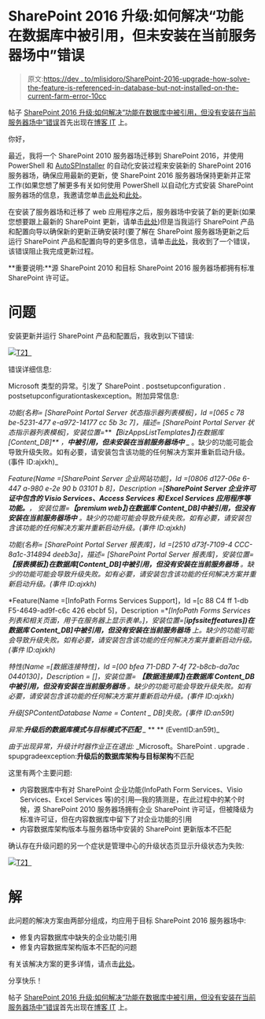 # SharePoint 2016 升级:如何解决“功能在数据库中被引用，但未安装在当前服务器场中”错误

> 原文:[https://dev . to/mlisidoro/SharePoint-2016-upgrade-how-solve-the-feature-is-referenced-in-database-but-not-installed-on-the-current-farm-error-10cc](https://dev.to/mlisidoro/sharepoint-2016-upgrade-how-to-solve-the-feature-is-referenced-in-database-but-isnt-installed-on-the-current-farm-error-10cc)

帖子 [SharePoint 2016 升级:如何解决“功能在数据库中被引用，但没有安装在当前服务器场中”错误](https://blogit.create.pt/miguelisidoro/2018/09/16/sharepoint-farm-update-how-to-solve-the-feature-is-referenced-in-database-but-isnt-installed-on-the-current-farm-error-in-a-sharepoint-2016-farm/)首先出现在[博客 IT](https://blogit.create.pt) 上。

你好，

最近，我将一个 SharePoint 2010 服务器场迁移到 SharePoint 2016，并使用 PowerShell 和 [AutoSPInstaller](https://autospinstaller.com/) 的自动化安装过程来安装新的 SharePoint 2016 服务器场，确保应用最新的更新，使 SharePoint 2016 服务器场保持更新并正常工作(如果您想了解更多有关如何使用 PowerShell 以自动化方式安装 SharePoint 服务器场的信息，我邀请您单击[此处](https://dev.to/mlisidoro/how-to-install-a-sharepoint-2016-farm-using-powershell-and-autospinstaller-part-1-54m5)和[此处](https://dev.to/mlisidoro/how-to-install-a-sharepoint-2016-farm-using-powershell-and-autospinstaller-part-2-5e36)。

在安装了服务器场和迁移了 web 应用程序之后，服务器场中安装了新的更新(如果您想要跟上最新的 SharePoint 更新，请单击[此处](https://buildnumbers.wordpress.com/sharepoint/))但是当我运行 SharePoint 产品和配置向导以确保新的更新正确安装时(要了解在 SharePoint 服务器场更新之后运行 SharePoint 产品和配置向导的更多信息，请单击[此处](https://blogs.technet.microsoft.com/stefan_gossner)，我收到了一个错误，该错误阻止我完成更新过程。

**重要说明:**源 SharePoint 2010 和目标 SharePoint 2016 服务器场都拥有标准 SharePoint 许可证。

# 问题

安装更新并运行 SharePoint 产品和配置后，我收到以下错误:

[![](../Images/a6b66b5d3a3c2d7650ee51936c9992db.png)T2】](https://res.cloudinary.com/practicaldev/image/fetch/s--4k8UyEHG--/c_limit%2Cf_auto%2Cfl_progressive%2Cq_auto%2Cw_880/https://i1.wp.com/blogit.create.pt/wp-content/uploads/2018/09/SP2016_PSConfig_Error.jpg%3Fresize%3D621%252C536%26ssl%3D1)

错误详细信息:

Microsoft 类型的异常。引发了 SharePoint . postsetupconfiguration . postsetupconfigurationtaskexception。附加异常信息:

*功能(名称= [SharePoint Portal Server 状态指示器列表模板]，Id =[065 c 78 be-5231-477 e-a972-14177 cc 5b 3c 7]，描述= [SharePoint Portal Server 状态指示器列表模板]，安装位置=****【BizAppsListTemplates】)在数据库[Content_DB]** ，**中被引用，但未安装在当前服务器场中** _* 。缺少的功能可能会导致升级失败。如有必要，请安装包含该功能的任何解决方案并重新启动升级。(事件 ID:ajxkh)_

*Feature(Name =[SharePoint Server 企业网站功能]，Id =[0806 d127-06e 6-447 a-980 e-2e 90 b 03101 b 8]，Description =[**SharePoint Server 企业许可证中包含的 Visio Services、Access Services 和 Excel Services 应用程序等功能。**，* *安装位置=**【premium web】)在数据库 Content_DB]中被引用，但没有安装在当前服务器场中*** *。缺少的功能可能会导致升级失败。如有必要，请安装包含该功能的任何解决方案并重新启动升级。(事件 ID:ajxkh)*

*功能(名称= [SharePoint Portal Server 报表库]，Id =[2510 d73f-7109-4 CCC-8a1c-314894 deeb3a]，描述= [SharePoint Portal Server 报表库]，安装位置=* ***【报表模板】)在数据库[Content_DB]中被引用，但没有安装在当前服务器场*** *。缺少的功能可能会导致升级失败。如有必要，请安装包含该功能的任何解决方案并重新启动升级。(事件 ID:ajxkh)*

*Feature(Name =[InfoPath Forms Services Support]，Id =[c 88 C4 ff 1-db F5-4649-ad9f-c6c 426 ebcbf 5]，Description =**[InfoPath Forms Services 列表和相关页面，用于在服务器上显示表单。]，安装位置=[**ipfssiteffeatures])在数据库 Content_DB]中被引用，但没有安装在当前服务器场*** *上。缺少的功能可能会导致升级失败。如有必要，请安装包含该功能的任何解决方案并重新启动升级。(事件 ID:ajxkh)*

*特性(Name =[数据连接特性]，Id =[00 bfea 71-DBD 7-4f 72-b8cb-da7ac 0440130]，Description = []，安装位置=* ***【数据连接库】)在数据库 Content_DB 中被引用，但没有安装在当前服务器场*** *。缺少的功能可能会导致升级失败。如有必要，请安装包含该功能的任何解决方案并重新启动升级。(事件 ID:ajxkh)*

*升级[SPContentDatabase Name = Content _ DB]失败。(事件 ID:an59t)*

*异常:**升级后的数据库模式与目标模式不匹配** _* ** ** (EventID:an59t)_

*由于出现异常，升级计时器作业正在退出:* _Microsoft。SharePoint . upgrade . spupgradeexception:**升级后的数据库架构与目标架构**不匹配

这里有两个主要问题:

*   内容数据库中有对 SharePoint 企业功能(InfoPath Form Services、Visio Services、Excel Services 等)的引用—我的猜测是，在此过程中的某个时候，源 SharePoint 2010 服务器场拥有企业 SharePoint 许可证，但被降级为标准许可证，但在内容数据库中留下了对企业功能的引用
*   内容数据库架构版本与服务器场中安装的 SharePoint 更新版本不匹配

确认存在升级问题的另一个症状是管理中心的升级状态页显示升级状态为失败:

[![](../Images/cb8185ed455a94e60fea88e509ed7915.png)T2】](https://res.cloudinary.com/practicaldev/image/fetch/s--85FK6JQ2--/c_limit%2Cf_auto%2Cfl_progressive%2Cq_auto%2Cw_880/https://i0.wp.com/blogit.create.pt/wp-content/uploads/2018/09/SP2016_Upgrade_Status_Error.jpg%3Fresize%3D696%252C206%26ssl%3D1)

# 解

此问题的解决方案由两部分组成，均应用于目标 SharePoint 2016 服务器场中:

*   修复内容数据库中缺失的企业功能引用
*   修复内容数据库架构版本不匹配的问题

有关该解决方案的更多详情，请点击[此处](https://blogit.create.pt/miguelisidoro/2018/09/16/sharepoint-farm-update-how-to-solve-the-feature-is-referenced-in-database-but-isnt-installed-on-the-current-farm-error-in-a-sharepoint-2016-farm/)。

分享快乐！

帖子 [SharePoint 2016 升级:如何解决“功能在数据库中被引用，但没有安装在当前服务器场中”错误](https://blogit.create.pt/miguelisidoro/2018/09/16/sharepoint-farm-update-how-to-solve-the-feature-is-referenced-in-database-but-isnt-installed-on-the-current-farm-error-in-a-sharepoint-2016-farm/)首先出现在[博客 IT](https://blogit.create.pt) 上。